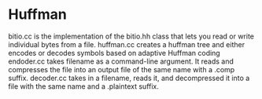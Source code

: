 # Huffman
bitio.cc is the implementation of the bitio.hh class that lets you read or write individual bytes from a file.
huffman.cc creates a huffman tree and either encodes or decodes symbols based on adaptive Huffman coding
endoder.cc takes filename as a command-line argument. It reads and compresses the file into an output file of
the same name with a .comp suffix.
decoder.cc takes in a filename, reads it, and decompressed it into a file with 
the same name and a .plaintext suffix. 
